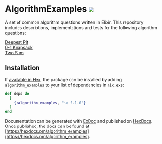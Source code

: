 # AlgorithmExamples ![](https://github.com/dbernazal/algorithm_examples/workflows/CI/badge.svg)

A set of common algorithm questions written in Elixir. This repository includes descriptions, implementations and tests for the following algorithm questions:

[Deepest Pit](https://github.com/dbernazal/algorithm_examples/tree/master/lib/pit)  
[0-1 Knapsack](https://github.com/dbernazal/algorithm_examples/tree/master/lib/knapsack)  
[Two Sum](https://github.com/dbernazal/algorithm_examples/tree/master/lib/two_sum)

## Installation

If [available in Hex](https://hex.pm/docs/publish), the package can be installed
by adding `algorithm_examples` to your list of dependencies in `mix.exs`:

```elixir
def deps do
  [
    {:algorithm_examples, "~> 0.1.0"}
  ]
end
```

Documentation can be generated with [ExDoc](https://github.com/elixir-lang/ex_doc)
and published on [HexDocs](https://hexdocs.pm). Once published, the docs can
be found at [https://hexdocs.pm/algorithm_examples](https://hexdocs.pm/algorithm_examples).

